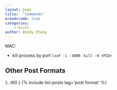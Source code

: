 ```yaml
---
layout: page
title:  "Commands"
breadcrumb: true
categories:
    - Gists
author: Bendy Zhang
---
```


MAC:

- kill process by port
 `lsof -i :3000 ` `kill -9 <PID>`

<!--more-->

## Other Post Formats
{: .t60 }
{% include list-posts tag='post format' %}
